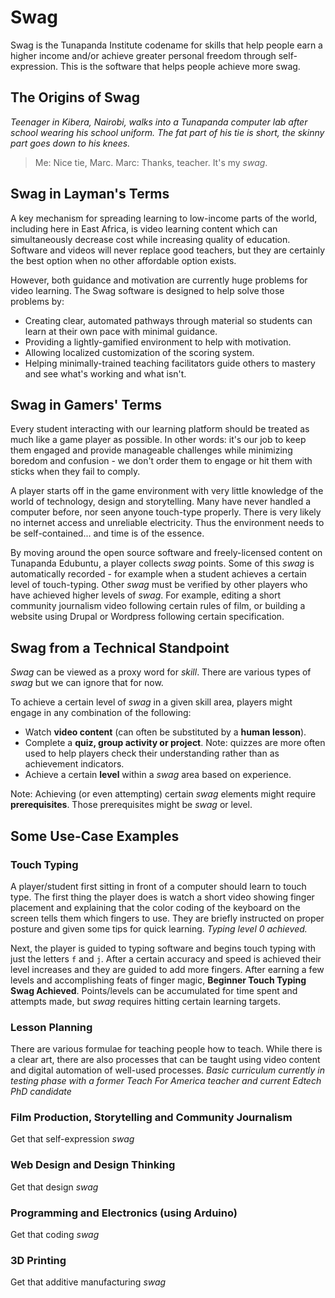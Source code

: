 # Swag
Swag is the Tunapanda Institute codename for skills that help people earn a higher income and/or achieve greater personal freedom through self-expression. This is the software that helps people achieve more swag.

## The Origins of Swag

*Teenager in Kibera, Nairobi, walks into a Tunapanda computer lab after school wearing his school uniform. The fat part of his tie is short, the skinny part goes down to his knees.*

> Me: Nice tie, Marc.
> Marc: Thanks, teacher. It's my *swag*.

## Swag in Layman's Terms

A key mechanism for spreading learning to low-income parts of the world, including here in East Africa, is video learning content which can simultaneously decrease cost while increasing quality of education. Software and videos will never replace good teachers, but they are certainly the best option when no other affordable option exists.

However, both guidance and motivation are currently huge problems for video learning. The Swag software is designed to help solve those problems by:

- Creating clear, automated pathways through material so students can learn at their own pace with minimal guidance.
- Providing a lightly-gamified environment to help with motivation.
- Allowing localized customization of the scoring system.
- Helping minimally-trained teaching facilitators guide others to mastery and see what's working and what isn't.

## Swag in Gamers' Terms

Every student interacting with our learning platform should be treated as much like a game player as possible. In other words: it's our job to keep them engaged and provide manageable challenges while minimizing boredom and confusion - we don't order them to engage or hit them with sticks when they fail to comply.

A player starts off in the game environment with very little knowledge of the world of technology, design and storytelling. Many have never handled a computer before, nor seen anyone touch-type properly. There is very likely no internet access and unreliable electricity. Thus the environment needs to be self-contained... and time is of the essence.

By moving around the open source software and freely-licensed content on Tunapanda Edubuntu, a player collects *swag* points. Some of this *swag* is automatically recorded - for example when a student achieves a certain level of touch-typing. Other *swag* must be verified by other players who have achieved higher levels of *swag*. For example, editing a short community journalism video following certain rules of film, or building a website using Drupal or Wordpress following certain specification.

## Swag from a Technical Standpoint

*Swag* can be viewed as a proxy word for *skill*. There are various types of *swag* but we can ignore that for now.

To achieve a certain level of *swag* in a given skill area, players might engage in any combination of the following:
- Watch **video content** (can often be substituted by a **human lesson**).
- Complete a **quiz, group activity or project**. Note: quizzes are more often used to help players check their understanding rather than as achievement indicators.
- Achieve a certain **level** within a *swag* area based on experience.

Note: Achieving (or even attempting) certain *swag* elements might require **prerequisites**. Those prerequisites might be *swag* or level.

## Some Use-Case Examples

### Touch Typing

A player/student first sitting in front of a computer should learn to touch type. The first thing the player does is watch a short video showing finger placement and explaining that the color coding of the keyboard on the screen tells them which fingers to use. They are briefly instructed on proper posture and given some tips for quick learning. *Typing level 0 achieved.*

Next, the player is guided to typing software and begins touch typing with just the letters `f` and `j`. After a certain accuracy and speed is achieved their level increases and they are guided to add more fingers. After earning a few levels and accomplishing feats of finger magic, **Beginner Touch Typing Swag Achieved**. Points/levels can be accumulated for time spent and attempts made, but *swag* requires hitting certain learning targets.

### Lesson Planning

There are various formulae for teaching people how to teach. While there is a clear art, there are also processes that can be taught using video content and digital automation of well-used processes. *Basic curriculum currently in testing phase with a former Teach For America teacher and current Edtech PhD candidate*

### Film Production, Storytelling and Community Journalism

Get that self-expression *swag*

### Web Design and Design Thinking

Get that design *swag*

### Programming and Electronics (using Arduino)

Get that coding *swag*

### 3D Printing

Get that additive manufacturing *swag*